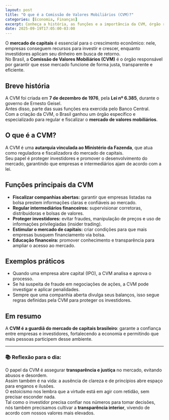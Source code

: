 ```yaml
---
layout: post
title: "O que é a Comissão de Valores Mobiliários (CVM)?"
categories: [Economia, Finanças]
excerpt: Conheça a história, as funções e a importância da CVM, órgão responsável por fiscalizar e regular o mercado de capitais no Brasil.
date: 2025-09-19T17:05:00-03:00
---
```


O **mercado de capitais** é essencial para o crescimento econômico: nele, empresas conseguem recursos para investir e crescer, enquanto investidores aplicam seu dinheiro em busca de retorno.  
No Brasil, a **Comissão de Valores Mobiliários (CVM)** é o órgão responsável por garantir que esse mercado funcione de forma justa, transparente e eficiente.

## Breve história
A CVM foi criada em **7 de dezembro de 1976**, pela **Lei nº 6.385**, durante o governo de Ernesto Geisel.  
Antes disso, parte das suas funções era exercida pelo Banco Central.  
Com a criação da CVM, o Brasil ganhou um órgão específico e especializado para regular e fiscalizar o **mercado de valores mobiliários**.

## O que é a CVM?
A CVM é uma **autarquia vinculada ao Ministério da Fazenda**, que atua como reguladora e fiscalizadora do mercado de capitais.  
Seu papel é proteger investidores e promover o desenvolvimento do mercado, garantindo que empresas e intermediários ajam de acordo com a lei.

## Funções principais da CVM
- **Fiscalizar companhias abertas:** garantir que empresas listadas na bolsa prestem informações claras e confiáveis ao mercado.  
- **Regular intermediários financeiros:** supervisionar corretoras, distribuidoras e bolsas de valores.  
- **Proteger investidores:** evitar fraudes, manipulação de preços e uso de informações privilegiadas (insider trading).  
- **Estimular o mercado de capitais:** criar condições para que mais empresas busquem financiamento via bolsa.  
- **Educação financeira:** promover conhecimento e transparência para ampliar o acesso ao mercado.  

## Exemplos práticos
- Quando uma empresa abre capital (IPO), a CVM analisa e aprova o processo.  
- Se há suspeita de fraude em negociações de ações, a CVM pode investigar e aplicar penalidades.  
- Sempre que uma companhia aberta divulga seus balanços, isso segue regras definidas pela CVM para proteger os investidores.

## Em resumo
A **CVM é a guardiã do mercado de capitais brasileiro**: garante a confiança entre empresas e investidores, fortalecendo a economia e permitindo que mais pessoas participem desse ambiente.

---

### 📚 Reflexão para o dia:
O papel da CVM é assegurar **transparência e justiça** no mercado, evitando abusos e desordem.  
Assim também é na vida: a ausência de clareza e de princípios abre espaço para enganos e ilusões.  
O estoicismo nos lembra que a virtude está em agir com retidão, sem precisar esconder nada.  
Tal como o investidor precisa confiar nos números para tomar decisões, nós também precisamos cultivar a **transparência interior**, vivendo de acordo com nossos valores mais elevados.
